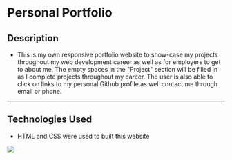 # Personal Portfolio

## Description

* This is my own responsive portfolio website to show-case my projects throughout my web development career as well as for employers to get to about me. The empty spaces in the "Project" section will be filled in as I complete projects throughout my career. The user is also able to click on links to my personal Github profile as well contact me through email or phone.
---

## Technologies Used

* HTML and CSS were used to built this website


![](port-img.png)